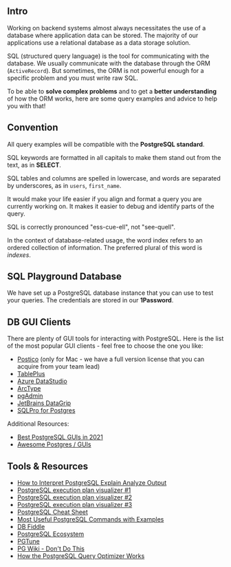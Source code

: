 ## Intro

Working on backend systems almost always necessitates the use of a database where application data can be stored.
The majority of our applications use a relational database as a data storage solution.

SQL (structured query language) is the tool for communicating with the database.
We usually communicate with the database through the ORM (`ActiveRecord`). But sometimes, the ORM is not powerful enough for a specific problem and you must write raw SQL.

To be able to **solve complex problems** and to get a **better understanding** of how the ORM works, here are some query examples and advice to help you with that!


## Convention

All query examples will be compatible with the **PostgreSQL standard**.

SQL keywords are formatted in all capitals to make them stand out from the text, as in **SELECT**.

SQL tables and columns are spelled in lowercase, and words are separated by underscores, as in `users`, `first_name`.

It would make your life easier if you align and format a query you are currently working on. It makes it easier to debug and identify parts of the query.

SQL is correctly pronounced "ess-cue-ell", not "see-quell".

In the context of database-related usage, the word index refers to an ordered collection of information. The preferred plural of this word is *indexes*.


## SQL Playground Database

We have set up a PostgreSQL database instance that you can use to test your queries.
The credentials are stored in our **1Password**.


## DB GUI Clients

There are plenty of GUI tools for interacting with PostgreSQL. Here is the list of the most popular GUI clients - feel free to choose the one you like:

  * [Postico](https://eggerapps.at/postico/) (only for Mac - we have a full version license that you can acquire from your team lead)
  * [TablePlus](https://tableplus.com/)
  * [Azure DataStudio](https://docs.microsoft.com/en-us/sql/azure-data-studio)
  * [ArcType](https://arctype.com/)
  * [pgAdmin](https://www.pgadmin.org/)
  * [JetBrains DataGrip](https://www.jetbrains.com/datagrip/)
  * [SQLPro for Postgres](http://macpostgresclient.com/)


Additional Resources:

  * [Best PostgreSQL GUIs in 2021](https://retool.com/blog/best-postgresql-guis-in-2020/)
  * [Awesome Postgres / GUIs](https://dhamaniasad.github.io/awesome-postgres/#gui)


## Tools & Resources

  * [How to Interpret PostgreSQL Explain Analyze Output](https://www.cybertec-postgresql.com/en/how-to-interpret-postgresql-explain-analyze-output/)
  * [PostgreSQL execution plan visualizer #1](https://explain.dalibo.com/)
  * [PostgreSQL execution plan visualizer #2](http://tatiyants.com/pev/#/plans/new)
  * [PostgreSQL execution plan visualizer #3](https://explain.depesz.com/)
  * [PostgreSQL Cheat Sheet](https://postgrescheatsheet.com)
  * [Most Useful PostgreSQL Commands with Examples](https://technobytz.com/most-useful-postgresql-commands.html)
  * [DB Fiddle](https://www.db-fiddle.com/)
  * [PostgreSQL Ecosystem](https://github.com/EfficiencyGeek/postgresql-ecosystem)
  * [PGTune](https://pgtune.leopard.in.ua/)
  * [PG Wiki - Don't Do This](https://wiki.postgresql.org/wiki/Don't_Do_This)
  * [How the PostgreSQL Query Optimizer Works](https://www.cybertec-postgresql.com/en/how-the-postgresql-query-optimizer-works/)
